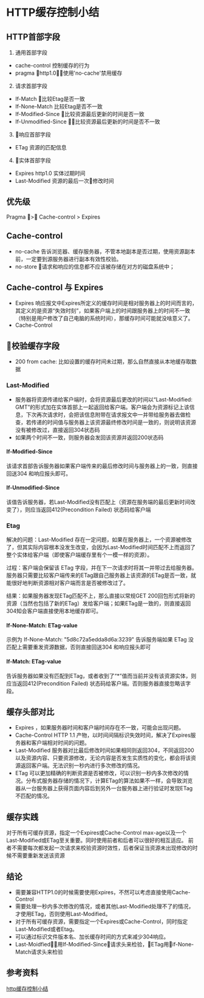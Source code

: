 # HTTP缓存控制小结
## HTTP首部字段
1.  通用首部字段  
-   cache-control 控制缓存的行为  
-   pragma  http1.0，使用'no-cache'禁用缓存  
2. 请求首部字段  
-   If-Match 比较Etag是否一致  
-   If-None-Match 比较Etag是否不一致  
-   If-Modified-Since 比较资源最后更新的时间是否一致  
-   If-Unmodified-Since 比较资源最后更新的时间是否不一致  
3. 响应首部字段  
-   ETag 资源的匹配信息  
4. 实体首部字段  
-   Expires http1.0 实体过期时间  
-   Last-Modified 资源的最后一次修改时间  

## 优先级
Pragma > Cache-control > Expires 

## Cache-control
-   no-cache 告诉浏览器、缓存服务器，不管本地副本是否过期，使用资源副本前，一定要到源服务器进行副本有效性校验。  
-   no-store 请求和响应的信息都不应该被存储在对方的磁盘系统中；
## Cache-control 与 Expires  
-   Expires 响应报文中Expires所定义的缓存时间是相对服务器上的时间而言的，其定义的是资源“失效时刻”，如果客户端上的时间跟服务器上的时间不一致（特别是用户修改了自己电脑的系统时间），那缓存时间可能就没啥意义了。  
-   Cache-Control  

## 校验缓存字段  
-   200 from cache: 比如设置的缓存时间未过期，那么自然直接从本地缓存取数据  

### Last-Modified 
-   服务器将资源传递给客户端时，会将资源最后更改的时间以“Last-Modified: GMT”的形式加在实体首部上一起返回给客户端。客户端会为资源标记上该信息，下次再次请求时，会把该信息附带在请求报文中一并带给服务器去做检查，若传递的时间值与服务器上该资源最终修改时间是一致的，则说明该资源没有被修改过，直接返回304状态码
-   如果两个时间不一致，则服务器会发回该资源并返回200状态码  

#### If-Modified-Since
该请求首部告诉服务器如果客户端传来的最后修改时间与服务器上的一致，则直接回送304 和响应报头即可。  

#### If-Unmodified-Since  
该值告诉服务器，若Last-Modified没有匹配上（资源在服务端的最后更新时间改变了），则应当返回412(Precondition Failed) 状态码给客户端  

### Etag 
解决的问题：Last-Modified 存在一定问题，如果在服务器上，一个资源被修改了，但其实际内容根本没发生改变，会因为Last-Modified时间匹配不上而返回了整个实体给客户端（即使客户端缓存里有个一模一样的资源）。  

过程：客户端会保留该 ETag 字段，并在下一次请求时将其一并带过去给服务器。服务器只需要比较客户端传来的ETag跟自己服务器上该资源的ETag是否一致，就能很好地判断资源相对客户端而言是否被修改过了。  


结果：如果服务器发现ETag匹配不上，那么直接以常规GET 200回包形式将新的资源（当然也包括了新的ETag）发给客户端；如果ETag是一致的，则直接返回304知会客户端直接使用本地缓存即可。  

#### If-None-Match: ETag-value
示例为 If-None-Match: "5d8c72a5edda8d6a:3239" 告诉服务端如果 ETag 没匹配上需要重发资源数据，否则直接回送304 和响应报头即可  

#### If-Match: ETag-value  
告诉服务器如果没有匹配到ETag，或者收到了“*”值而当前并没有该资源实体，则应当返回412(Precondition Failed) 状态码给客户端。否则服务器直接忽略该字段。

## 缓存头部对比  
-   Expires ，如果服务器时间和客户端时间存在不一致，可能会出现问题。  
-   Cache-Control HTTP 1.1 产物，以时间间隔标识失效时间，解决了Expires服务器和客户端相对时间的问题。  
-   Last-Modified 服务器对比最后修改时间如果相同则返回304，不同返回200以及资源内容、只要资源修改，无论内容是否发生实质性的变化，都会将该资源返回客户端。无法识别一秒内进行多次修改的情况。  
-    ETag 可以更加精确的判断资源是否被修改，可以识别一秒内多次修改的情况。分布式服务器存储的情况下，计算ETag的算法如果不一样，会导致浏览器从一台服务器上获得页面内容后到另外一台服务器上进行验证时发现ETag不匹配的情况。  

## 缓存实践  
对于所有可缓存资源，指定一个Expires或Cache-Control max-age以及一个Last-Modified或ETag至关重要。同时使用前者和后者可以很好的相互适应。
前者不需要每次都发起一次请求来校验资源时效性，后者保证当资源未出现修改的时候不需要重新发送该资源  

## 结论
-   需要兼容HTTP1.0的时候需要使用Expires，不然可以考虑直接使用Cache-Control
-   需要处理一秒内多次修改的情况，或者其他Last-Modified处理不了的情况，才使用ETag，否则使用Last-Modified。
-   对于所有可缓存资源，需要指定一个Expires或Cache-Control，同时指定Last-Modified或者Etag。
-   可以通过标识文件版本名、加长缓存时间的方式来减少304响应。
-   Last-Moidfied用If-Modified-Since请求头来检验，ETag用if-None-Match请求头来检验  

## 参考资料
[http缓存控制小结](http://www.imweb.io/topic/5795dcb6fb312541492eda8c)

